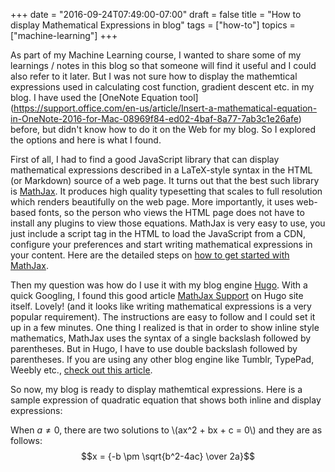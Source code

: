 +++
date = "2016-09-24T07:49:00-07:00"
draft = false
title = "How to display Mathematical Expressions in blog"
tags = ["how-to"]
topics = ["machine-learning"]
+++

As part of my Machine Learning course, I wanted to share some of my learnings / notes in this blog so that someone will find it useful and I could also refer to it later. But I was not sure how to display the mathemtical expressions used in calculating cost function, gradient descent etc. in my blog. I have used the [OneNote Equation tool] (https://support.office.com/en-us/article/Insert-a-mathematical-equation-in-OneNote-2016-for-Mac-08969f84-ed02-4baf-8a77-7ab3c1e26afe) before, but didn't know how to do it on the Web for my blog. So I explored the options and here is what I found.

First of all, I had to find a good JavaScript library that can display mathematical expressions described in a LaTeX-style syntax in the HTML (or Markdown) source of a web page. It turns out that the best such library is [MathJax](http://www.mathjax.org/). It produces high quality typesetting that scales to full resolution which renders beautifully on the web page. More importantly, it uses web-based fonts, so the person who views the HTML page does not have to install any plugins to view those equations. MathJax is very easy to use, you just include a script tag in the HTML to load the JavaScript from a CDN, configure your preferences and start writing mathematical expressions in your content. Here are the detailed steps on [how to get started with MathJax](http://docs.mathjax.org/en/latest/start.html).

Then my question was how do I use it with my blog engine [Hugo](https://gohugo.io/). With a quick Googling, I found this good article [MathJax Support](https://gohugo.io/tutorials/mathjax/) on Hugo site itself. Lovely! (and it looks like writing mathematical expressions is a very popular requirement). The instructions are easy to follow and I could set it up in a few minutes. One thing I realized is that in order to show inline style mathematics, MathJax uses the syntax of a single backslash followed by parentheses. But in Hugo, I have to use double backslash followed by parentheses. If you are using any other blog engine like Tumblr, TypePad, Weebly etc., [check out this article](http://checkmyworking.com/2012/01/how-to-get-beautifully-typeset-maths-on-your-blog).

So now, my blog is ready to display mathemtical expressions. Here is a sample expression of quadratic equation that shows both inline and display expressions:

When $a \ne 0$, there are two solutions to \\(ax^2 + bx + c = 0\\) and they are as follows:
$$x = {-b \pm \sqrt{b^2-4ac} \over 2a}$$




